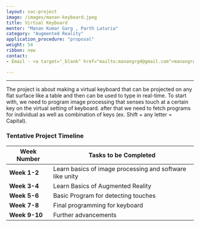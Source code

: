 ```yaml
---
layout: soc-project
image: /images/manan-keyboard.jpeg
title: Virtual Keyboard
mentor: "Manan Kumar Garg , Parth Laturia"
category: "Augmented Reality"
application_procedure: "proposal"
weight: 54
ribbon: new
contact:
- Email - <a target="_blank" href="mailto:manangrg4@gmail.com">manangrg4@gmail.com</a>

---
```


---

The project is about making a virtual keyboard that can be projected on any flat surface like a table and then can be used to type in real-time. To start with, we need to program image processing that senses touch at a certain key on the virtual setting of keyboard. after that we need to fetch programs for individual as well as combination of keys (ex. Shift + any letter = Capital).

<!--break-->

### Tentative Project Timeline
<!--break-->

|Week Number  | Tasks to be Completed|
|--- | --- | 
|**Week 1-2** |Learn basics of image processing and software like unity|
|**Week 3-4** |Learn Basics of Augmented Reality|
|**Week 5-6** |Basic Program for detecting touches|
|**Week 7-8** |Final programming for keyboard|
|**Week 9-10** |Further advancements|

